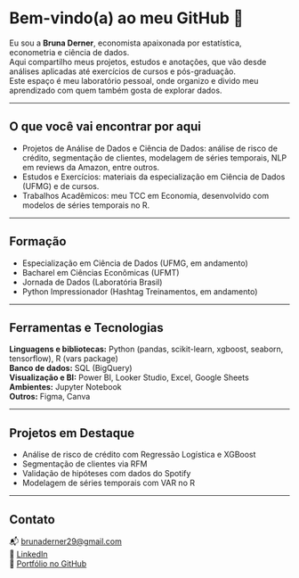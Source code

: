 # Bem-vindo(a) ao meu GitHub 👋

Eu sou a **Bruna Derner**, economista apaixonada por estatística, econometria e ciência de dados.  
Aqui compartilho meus projetos, estudos e anotações, que vão desde análises aplicadas até exercícios de cursos e pós-graduação.  
Este espaço é meu laboratório pessoal, onde organizo e divido meu aprendizado com quem também gosta de explorar dados.  

---

## O que você vai encontrar por aqui
- Projetos de Análise de Dados e Ciência de Dados: análise de risco de crédito, segmentação de clientes, modelagem de séries temporais, NLP em reviews da Amazon, entre outros.  
- Estudos e Exercícios: materiais da especialização em Ciência de Dados (UFMG) e de cursos.  
- Trabalhos Acadêmicos: meu TCC em Economia, desenvolvido com modelos de séries temporais no R.  

---

## Formação
- Especialização em Ciência de Dados (UFMG, em andamento)  
- Bacharel em Ciências Econômicas (UFMT)  
- Jornada de Dados (Laboratória Brasil)  
- Python Impressionador (Hashtag Treinamentos, em andamento)  

---

## Ferramentas e Tecnologias
**Linguagens e bibliotecas:** Python (pandas, scikit-learn, xgboost, seaborn, tensorflow), R (vars package)  
**Banco de dados:** SQL (BigQuery)  
**Visualização e BI:** Power BI, Looker Studio, Excel, Google Sheets  
**Ambientes:** Jupyter Notebook  
**Outros:** Figma, Canva  

---

## Projetos em Destaque
- Análise de risco de crédito com Regressão Logística e XGBoost  
- Segmentação de clientes via RFM  
- Validação de hipóteses com dados do Spotify  
- Modelagem de séries temporais com VAR no R  

---

## Contato
📬 brunaderner29@gmail.com  
🔗 [LinkedIn](https://www.linkedin.com/in/bruna-derner)  
🔗 [Portfólio no GitHub](https://github.com/brunaderner)  

